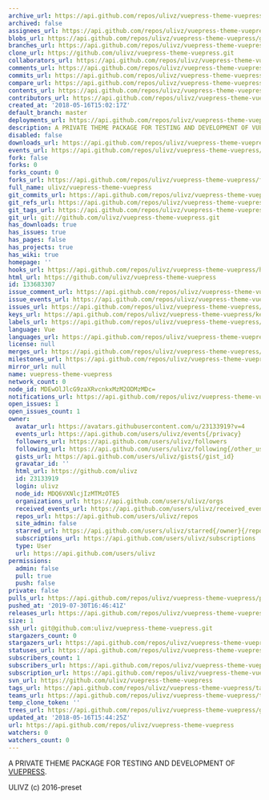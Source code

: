 ```yaml
---
archive_url: https://api.github.com/repos/ulivz/vuepress-theme-vuepress/{archive_format}{/ref}
archived: false
assignees_url: https://api.github.com/repos/ulivz/vuepress-theme-vuepress/assignees{/user}
blobs_url: https://api.github.com/repos/ulivz/vuepress-theme-vuepress/git/blobs{/sha}
branches_url: https://api.github.com/repos/ulivz/vuepress-theme-vuepress/branches{/branch}
clone_url: https://github.com/ulivz/vuepress-theme-vuepress.git
collaborators_url: https://api.github.com/repos/ulivz/vuepress-theme-vuepress/collaborators{/collaborator}
comments_url: https://api.github.com/repos/ulivz/vuepress-theme-vuepress/comments{/number}
commits_url: https://api.github.com/repos/ulivz/vuepress-theme-vuepress/commits{/sha}
compare_url: https://api.github.com/repos/ulivz/vuepress-theme-vuepress/compare/{base}...{head}
contents_url: https://api.github.com/repos/ulivz/vuepress-theme-vuepress/contents/{+path}
contributors_url: https://api.github.com/repos/ulivz/vuepress-theme-vuepress/contributors
created_at: '2018-05-16T15:02:17Z'
default_branch: master
deployments_url: https://api.github.com/repos/ulivz/vuepress-theme-vuepress/deployments
description: A PRIVATE THEME PACKAGE FOR TESTING AND DEVELOPMENT OF VUEPRESS.
disabled: false
downloads_url: https://api.github.com/repos/ulivz/vuepress-theme-vuepress/downloads
events_url: https://api.github.com/repos/ulivz/vuepress-theme-vuepress/events
fork: false
forks: 0
forks_count: 0
forks_url: https://api.github.com/repos/ulivz/vuepress-theme-vuepress/forks
full_name: ulivz/vuepress-theme-vuepress
git_commits_url: https://api.github.com/repos/ulivz/vuepress-theme-vuepress/git/commits{/sha}
git_refs_url: https://api.github.com/repos/ulivz/vuepress-theme-vuepress/git/refs{/sha}
git_tags_url: https://api.github.com/repos/ulivz/vuepress-theme-vuepress/git/tags{/sha}
git_url: git://github.com/ulivz/vuepress-theme-vuepress.git
has_downloads: true
has_issues: true
has_pages: false
has_projects: true
has_wiki: true
homepage: ''
hooks_url: https://api.github.com/repos/ulivz/vuepress-theme-vuepress/hooks
html_url: https://github.com/ulivz/vuepress-theme-vuepress
id: 133683307
issue_comment_url: https://api.github.com/repos/ulivz/vuepress-theme-vuepress/issues/comments{/number}
issue_events_url: https://api.github.com/repos/ulivz/vuepress-theme-vuepress/issues/events{/number}
issues_url: https://api.github.com/repos/ulivz/vuepress-theme-vuepress/issues{/number}
keys_url: https://api.github.com/repos/ulivz/vuepress-theme-vuepress/keys{/key_id}
labels_url: https://api.github.com/repos/ulivz/vuepress-theme-vuepress/labels{/name}
language: Vue
languages_url: https://api.github.com/repos/ulivz/vuepress-theme-vuepress/languages
license: null
merges_url: https://api.github.com/repos/ulivz/vuepress-theme-vuepress/merges
milestones_url: https://api.github.com/repos/ulivz/vuepress-theme-vuepress/milestones{/number}
mirror_url: null
name: vuepress-theme-vuepress
network_count: 0
node_id: MDEwOlJlcG9zaXRvcnkxMzM2ODMzMDc=
notifications_url: https://api.github.com/repos/ulivz/vuepress-theme-vuepress/notifications{?since,all,participating}
open_issues: 1
open_issues_count: 1
owner:
  avatar_url: https://avatars.githubusercontent.com/u/23133919?v=4
  events_url: https://api.github.com/users/ulivz/events{/privacy}
  followers_url: https://api.github.com/users/ulivz/followers
  following_url: https://api.github.com/users/ulivz/following{/other_user}
  gists_url: https://api.github.com/users/ulivz/gists{/gist_id}
  gravatar_id: ''
  html_url: https://github.com/ulivz
  id: 23133919
  login: ulivz
  node_id: MDQ6VXNlcjIzMTMzOTE5
  organizations_url: https://api.github.com/users/ulivz/orgs
  received_events_url: https://api.github.com/users/ulivz/received_events
  repos_url: https://api.github.com/users/ulivz/repos
  site_admin: false
  starred_url: https://api.github.com/users/ulivz/starred{/owner}{/repo}
  subscriptions_url: https://api.github.com/users/ulivz/subscriptions
  type: User
  url: https://api.github.com/users/ulivz
permissions:
  admin: false
  pull: true
  push: false
private: false
pulls_url: https://api.github.com/repos/ulivz/vuepress-theme-vuepress/pulls{/number}
pushed_at: '2019-07-30T16:46:41Z'
releases_url: https://api.github.com/repos/ulivz/vuepress-theme-vuepress/releases{/id}
size: 1
ssh_url: git@github.com:ulivz/vuepress-theme-vuepress.git
stargazers_count: 0
stargazers_url: https://api.github.com/repos/ulivz/vuepress-theme-vuepress/stargazers
statuses_url: https://api.github.com/repos/ulivz/vuepress-theme-vuepress/statuses/{sha}
subscribers_count: 1
subscribers_url: https://api.github.com/repos/ulivz/vuepress-theme-vuepress/subscribers
subscription_url: https://api.github.com/repos/ulivz/vuepress-theme-vuepress/subscription
svn_url: https://github.com/ulivz/vuepress-theme-vuepress
tags_url: https://api.github.com/repos/ulivz/vuepress-theme-vuepress/tags
teams_url: https://api.github.com/repos/ulivz/vuepress-theme-vuepress/teams
temp_clone_token: ''
trees_url: https://api.github.com/repos/ulivz/vuepress-theme-vuepress/git/trees{/sha}
updated_at: '2018-05-16T15:44:25Z'
url: https://api.github.com/repos/ulivz/vuepress-theme-vuepress
watchers: 0
watchers_count: 0
---
```


A PRIVATE THEME PACKAGE FOR TESTING AND DEVELOPMENT OF [VUEPRESS](https://github.com/vuejs/vuepress).

ULIVZ (c) 2016-preset
